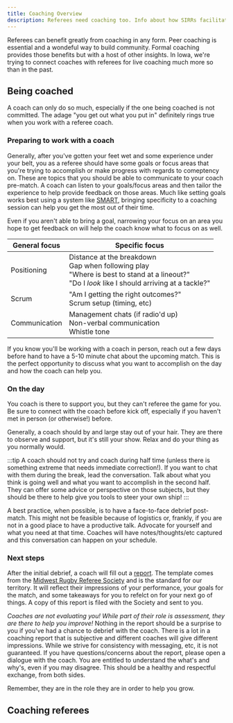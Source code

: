 ```yaml
---
title: Coaching Overview
description: Referees need coaching too. Info about how SIRRs facilitates that offering.
---
```


Referees can benefit greatly from coaching in any form. Peer coaching is essential and a wondeful way to build community. Formal coaching provides those benefits but with a host of other insights. In Iowa, we're trying to connect coaches with referees for live coaching much more so than in the past.

## Being coached

A coach can only do so much, especially if the one being coached is not committed. The adage "you get out what you put in" definitely rings true when you work with a referee coach.

### Preparing to work with a coach

Generally, after you've gotten your feet wet and some experience under your belt, you as a referee should have some goals or focus areas that you're trying to accomplish or make progress with regards to comeptency on. These are topics that you should be able to communicate to your coach pre-match. A coach can listen to your goals/focus areas and then tailor the experience to help provide feedback on those areas. Much like setting goals works best using a system like <a href='https://en.wikipedia.org/wiki/SMART_criteria' target='_blank'>SMART</a>, bringing specificity to a coaching session can help you get the most out of their time.

Even if you aren't able to bring a goal, narrowing your focus on an area you hope to get feedback on will help the coach know what to focus on as well.

| General focus | Specific focus                                                                                                                                      |
| ------------- | --------------------------------------------------------------------------------------------------------------------------------------------------- |
| Positioning   | Distance at the breakdown<br>Gap when following play<br>"Where is best to stand at a lineout?"<br>"Do I _look_ like I should arriving at a tackle?" |
| Scrum         | "Am I getting the right outcomes?"<br>Scrum setup (timing, etc)                                                                                     |
| Communication | Management chats (if radio'd up)<br>Non-verbal communication<br>Whistle tone                                                                        |

If you know you'll be working with a coach in person, reach out a few days before hand to have a 5-10 minute chat about the upcoming match. This is the perfect opportunity to discuss what you want to accomplish on the day and how the coach can help you.

### On the day

You coach is there to support you, but they can't referee the game for you. Be sure to connect with the coach before kick off, especially if you haven't met in person (or otherwise!) before.

Generally, a coach should by and large stay out of your hair. They are there to observe and support, but it's still your show. Relax and do your thing as you normally would.

:::tip
A coach should not try and coach during half time (unless there is something extreme that needs immediate correction!). If you want to chat with them during the break, lead the conversation. Talk about what you think is going well and what you want to accomplish in the second half. They can offer some advice or perspective on those subjects, but they should be there to help give you tools to steer your own ship!
:::

A best practice, when possible, is to have a face-to-face debrief post-match. This might not be feasible because of logistics or, frankly, if you are not in a good place to have a productive talk. Advocate for yourself and what you need at that time. Coaches will have notes/thoughts/etc captured and this conversation can happen on your schedule.

### Next steps

After the initial debrief, a coach will fill out a <a href='https://docs.google.com/document/d/0ByUJccGEbhokcncxM1pYalFvMzI1ekhXX085OEFnUjFpUjlz/edit?usp=sharing&ouid=114412850184290954816&resourcekey=0-xiw0q5L6sd1MlJwEhyIWXw&rtpof=true&sd=true' target='_blank'>report</a>. The template comes from the <a href='https://www.mwrrs.org/' target='_blank'>Midwest Rugby Referee Society</a> and is the standard for our territory. It will reflect their impressions of your performance, your goals for the match, and some takeaways for you to refelct on for your next go of things. A copy of this report is filed with the Society and sent to you.

_Coaches are not evaluating you! While part of their role is assessment, they are there to help you improve!_ Nothing in the report should be a surprise to you if you've had a chance to debrief with the coach. There is a lot in a coaching report that is subjective and different coaches will give different impressions. While we strive for consistency with messaging, etc, it is not guaranteed. If you have questions/concerns about the report, please open a dialogue with the coach. You are entitled to understand the what's and why's, even if you may disagree. This should be a healthy and respectful exchange, from both sides.

Remember, they are in the role they are in order to help you grow.

## Coaching referees
